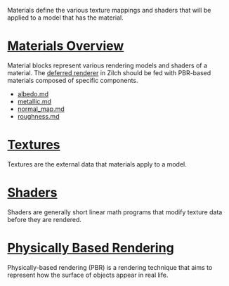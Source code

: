 Materials define the various texture mappings and shaders that will be applied to a model that has the material.

 # [ Materials Overview ](materials/materials_overview.md)
Material blocks represent various rendering models and shaders of a material. The [deferred renderer](renderer/deferred_renderer.md) in Zilch should be fed with PBR-based materials composed of specific components.
 - [albedo.md](materials/albedo.md)
 - [metallic.md](materials/metallic.md)
 - [normal_map.md](materials/normal_map.md)
 - [roughness.md](materials/roughness.md)

 # [Textures](materials/textures.md)
Textures are the external data that materials apply to a model.

 # [Shaders](materials/shaders.md)
Shaders are generally short linear math programs that modify texture data before they are rendered.

 # [Physically Based Rendering](physically_based_rendering.md)
Physically-based rendering (PBR) is a rendering technique that aims to represent how the surface of objects appear in real life.

 

 